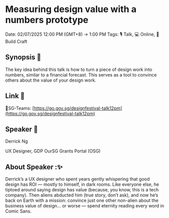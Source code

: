 # Measuring design value with a numbers prototype

Date: 02/07/2025 12:00 PM (GMT+8) → 1:00 PM
Tags: 🎙️ Talk, 💻 Online, 🔨 Build Craft

## Synopsis 📝

The key idea behind this talk is how to turn a piece of design work into numbers, similar to a financial forecast. This serves as a tool to convince others about the value of your design work.

## Link 🔗

📍SG-Teams: [https://go.gov.sg/designfestival-talk12pm](https://go.gov.sg/designfestival-talk12pm)

## Speaker 👤

Derrick Ng

UX Designer, GDP 
OurSG Grants Portal (OSG)

## About Speaker :✨

Derrick’s a UX designer who spent years gently whispering that good design has ROI — mostly to himself, in dark rooms. Like everyone else, he tiptoed around saying design has value (because, you know, this is a tech company). Then aliens abducted him (true story, don’t ask), and now he’s back on Earth with a mission: convince just one other non-alien about the business value of design... or worse — spend eternity reading every word in Comic Sans.